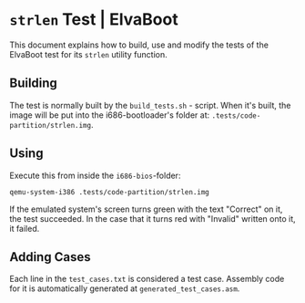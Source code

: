 # `strlen` Test | ElvaBoot

This document explains  how to build, use and modify the  tests of the
ElvaBoot test for its `strlen` utility function.

## Building

The test is normally built by the `build_tests.sh` - script. When it's
built, the image will be put into the i686-bootloader's folder at:
`.tests/code-partition/strlen.img`.

## Using

Execute this from inside the `i686-bios`-folder:

```
qemu-system-i386 .tests/code-partition/strlen.img
```

If the emulated system's screen turns green with the text "Correct" on
it, the test  succeeded. In the case that it turns  red with "Invalid"
written onto it, it failed.

## Adding Cases

Each line in the `test_cases.txt` is considered a  test case. Assembly
code for it is  automatically generated at `generated_test_cases.asm`.

